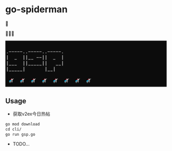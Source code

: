 # go-spiderman
:whale2:

🚀🚀🚀

![](./resource/images/img.png)


## Usage
- 获取v2ex今日热帖
```shell
go mod download
cd cli/
go run gsp.go
```

- TODO...

